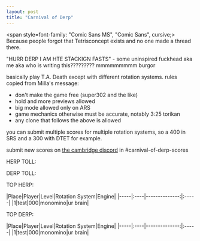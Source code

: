 ```yaml
---
layout: post
title: "Carnival of Derp"
---
```

<span style=font-family: "Comic Sans MS", "Comic Sans", cursive;>
Because people forgot that Tetrisconcept exists and no one made a thread there.

"HURR DERP I AM HTE STACKIGN FASTS" - some uninspired fuckhead aka me aka who is writing this????????? mmmmmmmmm burgor

basically play T.A. Death except with different rotation systems. rules copied from Milla's message:
- don't make the game free (super302 and the like)
- hold and more previews allowed
- big mode allowed only on ARS
- game mechanics otherwise must be accurate, notably 3:25 torikan
- any clone that follows the above is allowed

you can submit multiple scores for multiple rotation systems, so a 400 in SRS and a 300 with DTET for example.

submit new scores on [the cambridge discord](https://discord.gg/AADZUmgsph) in #carnival-of-derp-scores

HERP TOLL:

DERP TOLL:

TOP HERP:

|Place|Player|Level|Rotation System|Engine|
|-----|:----|--------------:|:-----|
|1|test|000|monomino|ur brain|

TOP DERP:

|Place|Player|Level|Rotation System|Engine|
|-----|:----|--------------:|:-----|
|1|test|000|monomino|ur brain|

<span/>
